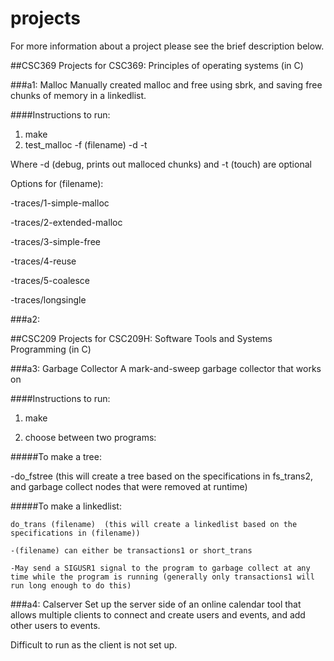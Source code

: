 # projects
For more information about a project please see the brief description below.

##CSC369
Projects for CSC369: Principles of operating systems (in C)

###a1: Malloc
Manually created malloc and free using sbrk, and saving free chunks of memory in a linkedlist. 

####Instructions to run:
1. make
2. test_malloc -f (filename) -d -t

Where -d (debug, prints out malloced chunks) and -t (touch) are optional 
  
Options for (filename):

-traces/1-simple-malloc

-traces/2-extended-malloc

-traces/3-simple-free

-traces/4-reuse

-traces/5-coalesce

-traces/longsingle
    
###a2: 

##CSC209
Projects for CSC209H: Software Tools and Systems Programming (in C)

###a3: Garbage Collector
A mark-and-sweep garbage collector that works on

####Instructions to run:

1. make

2. choose between two programs:

  
  #####To make a tree:
  
  -do_fstree (this will create a tree based on the specifications in fs_trans2, and garbage collect nodes that were         removed at runtime)

  #####To make a linkedlist:
  
    do_trans (filename)  (this will create a linkedlist based on the specifications in (filename))
    
    -(filename) can either be transactions1 or short_trans
    
    -May send a SIGUSR1 signal to the program to garbage collect at any time while the program is running (generally only transactions1 will run long enough to do this)

###a4: Calserver
Set up the server side of an online calendar tool that allows multiple clients to connect and create users and events, and add other users to events. 

Difficult to run as the client is not set up.
